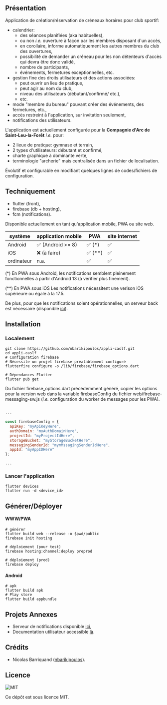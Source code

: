 ## Présentation

Application de création/réservation de créneaux horaires pour club sportif:
- calendrier:
    -  des séances planifiées (aka habituelles),
    - ou non *i.e.* ouverture à façon par les membres disposant d'un accès,
    - en corollaire, informe automatiquement les autres membres du club des ouvertures,
    - possibilité de demander un créneau pour les non détenteurs d'accès qui devra être donc validé,
    - nombre de participants,
    - événements, fermetures exceptionnelles, etc.
- gestion fine des droits utilisateurs et des actions associées: 
    - peut ouvrir un lieu de pratique,
    - peut agir au nom du club,
    - niveau des utilisateurs (débutant/confirmé/ etc.),
    - etc.
- mode "membre du bureau" pouvant créer des événements, des fermetures, etc.,
- accès restreint à l'application, sur invitation seulement,
- notifications des utilisateurs.

L'application est actuellement configurée pour la **Compagnie d'Arc de Saint-Leu-la-Forêt** *i.e.* pour:
- 2 lieux de pratique: gymnase et terrain,
- 2 types d'utilisateurs: débutant et confirmé,
- charte graphique à dominante verte,
- terminologie "archerie" mais centralisée dans un fichier de localisation.

Évolutif et configurable en modifiant quelques lignes de codes/fichiers de configuration.

## Techniquement

- flutter (front),
- firebase (db + hosting),
- fcm (notifications).

Disponible actuellement en tant qu'application mobile, PWA ou site web.

| système| application mobile | PWA | site internet |
| --- | --- | --- | --- |
| Android| ✅ (Android >= 8)| ✅ (*) | ✅ |
| iOS | ❌ (à faire) | ✅ (**)| ✅ | 
| ordinateur | n.a. | ✅ | ✅ |

(*) En PWA sous Android, les notifications semblent pleinement fonctionnelles à partir d'Android 13 (à vérifier plus finement).

(**) En PWA sous iOS Les notifications nécessitent une verison iOS supérieure ou égale à la 17.5.

De plus, pour que les notifications soient opérationnelles, un serveur back est nécessaire (disponible [ici][caslf-appli-server-url]).

## Installation

### Localement

```shell
git clone https://github.com/nbarikipoulos/appli-caslf.git
cd appli-caslf
# Configuration firebase
# Nécessite un projet firebase préalablement configuré
flutterfire configure -o /lib/firebase/firebase_options.dart

# Dépendances Flutter
flutter pub get
```

Du fichier firebase_options.dart précédemment généré, copier les options pour la version web dans la variable firebaseConfig du fichier web/firebase-messaging-sw.js (*i.e.* configuration du worker de messages pour les PWA).

```js

...

const firebaseConfig = {
  apiKey: "myApiKeyHere",
  authDomain: "myAuthDomainHere",
  projectId: "myProjectIdHere",
  storageBucket: "myStorageBucketHere",
  messagingSenderId: "mymMssagingSenderIdHere",
  appId: "myAppIDHere"
};

...

```

### Lancer l'application

```shell
flutter devices
flutter run -d <device_id>
````

## Générer/Déployer


#### WWW/PWA

```shell
# générer
flutter build web --release -o $pwd/public
firebase init hosting

# déploiement (pour test)
firebase hosting:channel:deploy preprod

# déploiement (prod)
firebase deploy
```

#### Android
```shell
# apk
flutter build apk
# Play store
flutter build appbundle
```

## Projets Annexes

- Serveur de notifications disponible [ici][caslf-appli-server-url],
- Documentation utilisateur accessible [là][caslf-appli-doc-url].

## Crédits

- Nicolas Barriquand ([nbarikipoulos][nbarikipoulos-url]).

## Licence
![MIT][mit-svg]

Ce dépôt est sous licence MIT.

[caslf-appli-server-url]: https://github.com/nbarikipoulos/appli-caslf-server
[caslf-appli-doc-url]: https://github.com/nbarikipoulos/appli-caslf-doc
[nbarikipoulos-url]: https://github.com/nbarikipoulos
[mit-svg]: https://upload.wikimedia.org/wikipedia/commons/f/f8/License_icon-mit-88x31-2.svg

